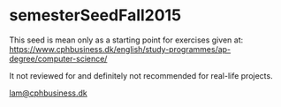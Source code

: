 # semesterSeedFall2015

This seed is mean only as a starting point for exercises given at: https://www.cphbusiness.dk/english/study-programmes/ap-degree/computer-science/

It not reviewed for and definitely not recommended for real-life projects.

lam@cphbusiness.dk
